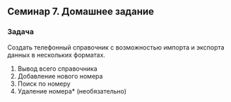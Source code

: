 ## Семинар 7. Домашнее задание

### Задача
Создать телефонный справочник с возможностью импорта и экспорта данных в нескольких форматах.
1) Вывод всего справочника
2) Добавление нового номера
3) Поиск по номеру
4) Удаление номера* (необязательно)

